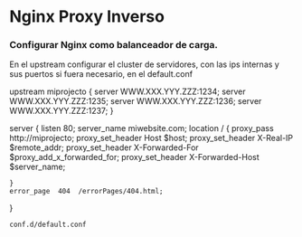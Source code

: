 # Nginx Proxy Inverso


### Configurar Nginx como balanceador de carga.

En el upstream configurar el cluster de servidores, con las ips internas y sus puertos si fuera necesario, en el default.conf

  upstream miprojecto {
    server WWW.XXX.YYY.ZZZ:1234;
    server WWW.XXX.YYY.ZZZ:1235;
    server WWW.XXX.YYY.ZZZ:1236;
    server WWW.XXX.YYY.ZZZ:1237;
  }

  server {
    listen 80;
    server_name miwebsite.com;
    location / {
        proxy_pass http://miprojecto;
        proxy_set_header Host $host;
        proxy_set_header X-Real-IP $remote_addr;
        proxy_set_header X-Forwarded-For $proxy_add_x_forwarded_for;
        proxy_set_header X-Forwarded-Host $server_name;

    }
    error_page  404  /errorPages/404.html;
  }


```
conf.d/default.conf
```
